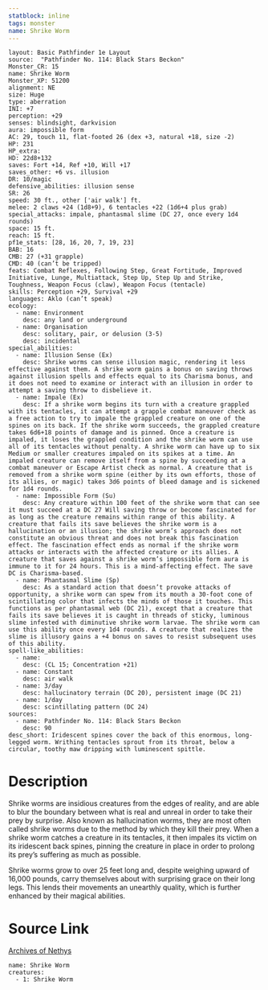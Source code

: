 ```yaml
---
statblock: inline
tags: monster
name: Shrike Worm
---
```

```statblock
layout: Basic Pathfinder 1e Layout
source:  "Pathfinder No. 114: Black Stars Beckon"
Monster_CR: 15
name: Shrike Worm
Monster_XP: 51200
alignment: NE
size: Huge
type: aberration
INI: +7
perception: +29
senses: blindsight, darkvision
aura: impossible form
AC: 29, touch 11, flat-footed 26 (dex +3, natural +18, size -2)
HP: 231
HP_extra: 
HD: 22d8+132
saves: Fort +14, Ref +10, Will +17
saves_other: +6 vs. illusion
DR: 10/magic
defensive_abilities: illusion sense
SR: 26
speed: 30 ft., other ['air walk'] ft.
melee: 2 claws +24 (1d8+9), 6 tentacles +22 (1d6+4 plus grab)
special_attacks: impale, phantasmal slime (DC 27, once every 1d4 rounds)
space: 15 ft.
reach: 15 ft.
pf1e_stats: [28, 16, 20, 7, 19, 23]
BAB: 16
CMB: 27 (+31 grapple)
CMD: 40 (can’t be tripped)
feats: Combat Reflexes, Following Step, Great Fortitude, Improved Initiative, Lunge, Multiattack, Step Up, Step Up and Strike, Toughness, Weapon Focus (claw), Weapon Focus (tentacle)
skills: Perception +29, Survival +29
languages: Aklo (can’t speak)
ecology:
  - name: Environment
    desc: any land or underground
  - name: Organisation
    desc: solitary, pair, or delusion (3-5)
    desc: incidental
special_abilities:
  - name: Illusion Sense (Ex)
    desc: Shrike worms can sense illusion magic, rendering it less effective against them. A shrike worm gains a bonus on saving throws against illusion spells and effects equal to its Charisma bonus, and it does not need to examine or interact with an illusion in order to attempt a saving throw to disbelieve it.
  - name: Impale (Ex)
    desc: If a shrike worm begins its turn with a creature grappled with its tentacles, it can attempt a grapple combat maneuver check as a free action to try to impale the grappled creature on one of the spines on its back. If the shrike worm succeeds, the grappled creature takes 6d6+18 points of damage and is pinned. Once a creature is impaled, it loses the grappled condition and the shrike worm can use all of its tentacles without penalty. A shrike worm can have up to six Medium or smaller creatures impaled on its spikes at a time. An impaled creature can remove itself from a spine by succeeding at a combat maneuver or Escape Artist check as normal. A creature that is removed from a shrike worm spine (either by its own efforts, those of its allies, or magic) takes 3d6 points of bleed damage and is sickened for 1d4 rounds.
  - name: Impossible Form (Su)
    desc: Any creature within 100 feet of the shrike worm that can see it must succeed at a DC 27 Will saving throw or become fascinated for as long as the creature remains within range of this ability. A creature that fails its save believes the shrike worm is a hallucination or an illusion; the shrike worm’s approach does not constitute an obvious threat and does not break this fascination effect. The fascination effect ends as normal if the shrike worm attacks or interacts with the affected creature or its allies. A creature that saves against a shrike worm’s impossible form aura is immune to it for 24 hours. This is a mind-affecting effect. The save DC is Charisma-based.
  - name: Phantasmal Slime (Sp)
    desc: As a standard action that doesn’t provoke attacks of opportunity, a shrike worm can spew from its mouth a 30-foot cone of scintillating color that infects the minds of those it touches. This functions as per phantasmal web (DC 21), except that a creature that fails its save believes it is caught in threads of sticky, luminous slime infested with diminutive shrike worm larvae. The shrike worm can use this ability once every 1d4 rounds. A creature that realizes the slime is illusory gains a +4 bonus on saves to resist subsequent uses of this ability.
spell-like_abilities:
  - name:
    desc: (CL 15; Concentration +21)
  - name: Constant
    desc: air walk
  - name: 3/day
    desc: hallucinatory terrain (DC 20), persistent image (DC 21)
  - name: 1/day
    desc: scintillating pattern (DC 24)
sources:
  - name: Pathfinder No. 114: Black Stars Beckon
    desc: 90
desc_short: Iridescent spines cover the back of this enormous, long-legged worm. Writhing tentacles sprout from its throat, below a circular, toothy maw dripping with luminescent spittle.
```
# Description
Shrike worms are insidious creatures from the edges of reality, and are able to blur the boundary between what is real and unreal in order to take their prey by surprise. Also known as hallucination worms, they are most often called shrike worms due to the method by which they kill their prey. When a shrike worm catches a creature in its tentacles, it then impales its victim on its iridescent back spines, pinning the creature in place in order to prolong its prey’s suffering as much as possible.

Shrike worms grow to over 25 feet long and, despite weighing upward of 16,000 pounds, carry themselves about with surprising grace on their long legs. This lends their movements an unearthly quality, which is further enhanced by their magical abilities.
# Source Link
[Archives of Nethys](https://aonprd.com/MonsterDisplay.aspx?ItemName=Shrike%20Worm)
```encounter-table
name: Shrike Worm
creatures:
  - 1: Shrike Worm
```
